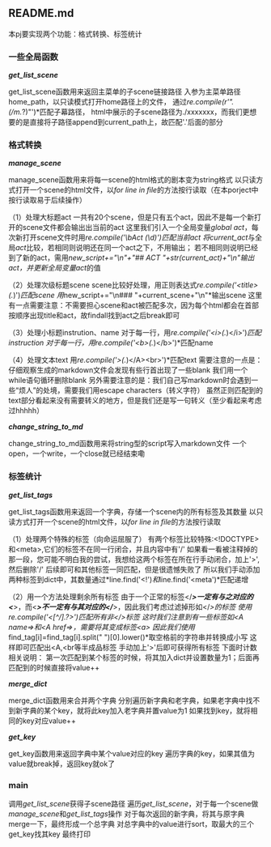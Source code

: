 
## README.md

本pj要实现两个功能：格式转换、标签统计

### 一些全局函数

***get_list_scene***

get_list_scene函数用来返回主菜单的子scene链接路径
入参为主菜单路径home_path，以只读模式打开home路径上的文件，
通过*re.compile(r'"\.(/m.*?)"')*匹配子幕路径，
html中展示的子scene路径为./xxxxxxx，而我们更想要的是直接将子路径append到current_path上，故匹配'.'后面的部分

### 格式转换

***manage_scene***

manage_scene函数用来将每一scene的html格式的剧本变为string格式
以只读方式打开一个scene的html文件，以*for line in file*的方法按行读取（在本porject中按行读取易于后续操作）

（1）处理大标题act
一共有20个scene，但是只有五个act，因此不是每一个新打开的scene文件都会输出出当前的act
这里我们引入一个全局变量*global act*，每次新打开scene文件时用*re.compile('\\bAct (\d)')*匹配当前act
将*current_act*与全局*act*比较，若相同则说明还在同一个act之下，不用输出；
若不相同则说明已经到了新的act，需用*new_script+="\n"+"## ACT "+str(current_act)+"\n"*输出act，并更新全局变量*act*的值

（2）处理次级标题scene
scene比较好处理，用正则表达式*re.compile('&lt;title>(.*)')*匹配scene
用*new_script+="\n### "+current_scene+"\n"*输出scene
这里有一点需要注意：不需要担心scene和act被匹配多次，因为每个html都会在首部按顺序出现title和act，故findall找到act之后break即可

（3）处理小标题instrution、name
对于每一行，用*re.compile('<i&gt;(.*)</i&gt;')*匹配instruction
对于每一行，用re.compile('<b&gt;(.*)</b&gt;')*匹配name

（4）处理文本text
用*re.compile('>(.*)</A&gt;<br&gt;')*匹配text
需要注意的一点是：仔细观察生成的markdown文件会发现有些行首出现了一些blank
我们用一个while语句循环删除blank
另外需要注意的是：我们自己写markdown时会遇到一些“烦人”的处境，需要我们用escape characters（转义字符）
虽然正则匹配到的text部分看起来没有需要转义的地方，但是我们还是写一句转义（至少看起来考虑过hhhhh）

***change_string_to_md***

change_string_to_md函数用来将string型的script写入markdown文件
一个open，一个write，一个close就已经结束嘞

### 标签统计

***get_list_tags***

get_list_tags函数用来返回一个字典，存储一个scene内的所有标签及其数量
以只读方式打开一个scene的html文件，以*for line in file*的方法按行读取

（1）处理两个特殊的标签（向命运屈服了）
有两个标签比较特殊:<!DOCTYPE>和&lt;meta>,它们的标签不在同一行闭合，并且内容中有'/'
如果看一看被注释掉的那一段，您可能不明白我的尝试，我想给这两个标签在所在行手动闭合，加上'>',然后删除'/'
后续即可和其他标签一同匹配，但是很遗憾失败了
所以我们手动添加两种标签到dict中，其数量通过*line.find('<!')*和*line.find('<meta')*匹配递增

（2）用一个方法处理剩余所有标签
由于一个正常的标签</***>一定有与之对应的<***>，而<***>不一定有与其对应的</***>，因此我们考虑过滤掉形如</***>的标签
使用*re.compile('<[^/].*?>')*匹配所有非</***>标签
这时我们注意到有一些标签如<A name=>和<A href=>，需要将其变成标签&lt;a>
因此我们使用*find_tag[i]=find_tag[i].split(" ")[0].lower()*取空格前的字符串并转换成小写
这样即可匹配出<A,<br等半成品标签
手动加上'>'后即可获得所有标签
下面时计数相关说明：
第一次匹配到某个标签的时候，将其加入dict并设置数量为1；后面再匹配到的时候直接将value++

***merge_dict***

merge_dict函数用来合并两个字典
分别遍历新字典和老字典，如果老字典中找不到新字典的某个key，就将此key加入老字典并置value为1
如果找到key，就将相同的key对应value++

***get_key***

get_key函数用来返回字典中某个value对应的key
遍历字典的key，如果其值为value就break掉，返回key就ok了

### main

调用*get_list_scene*获得子scene路径
遍历*get_list_scene*，对于每一个scene做*manage_scene*和*get_list_tags*操作
对于每次返回的新字典，将其与原字典merge一下，最终形成一个总字典
对总字典中的value进行sort，取最大的三个get_key找其key
最终打印






